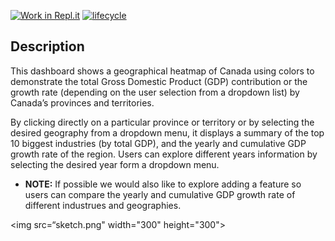[![Work in Repl.it](https://classroom.github.com/assets/work-in-replit-14baed9a392b3a25080506f3b7b6d57f295ec2978f6f33ec97e36a161684cbe9.svg)](https://classroom.github.com/online_ide?assignment_repo_id=371659&assignment_repo_type=GroupAssignmentRepo)
[![lifecycle](https://img.shields.io/badge/lifecycle-experimental-orange.svg)](https://www.tidyverse.org/lifecycle/#experimental)

## Description

This dashboard shows a geographical heatmap of Canada using colors to demonstrate the total Gross Domestic Product (GDP) contribution or the growth rate (depending on the user selection from a dropdown list) by Canada’s provinces and territories. 

By clicking directly on a particular province or territory or by selecting the desired geography from a dropdown menu, it displays a summary of the top 10 biggest industries (by total GDP), and the yearly and cumulative GDP growth rate of the region. Users can explore different years information by selecting the desired year form a dropdown menu.

* **NOTE:** If possible we would also like to explore adding a feature so users can compare the yearly and cumulative GDP growth rate of different industrues and geographies.

<img src=“sketch.png" width="300" height="300">
